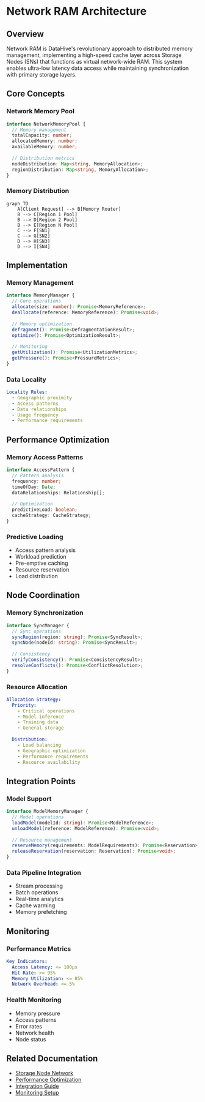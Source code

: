 # Network RAM Architecture

## Overview

Network RAM is DataHive's revolutionary approach to distributed memory management, implementing a high-speed cache layer across Storage Nodes (SNs) that functions as virtual network-wide RAM. This system enables ultra-low latency data access while maintaining synchronization with primary storage layers.

## Core Concepts

### Network Memory Pool
```typescript
interface NetworkMemoryPool {
  // Memory management
  totalCapacity: number;
  allocatedMemory: number;
  availableMemory: number;
  
  // Distribution metrics
  nodeDistribution: Map<string, MemoryAllocation>;
  regionDistribution: Map<string, MemoryAllocation>;
}
```

### Memory Distribution
```mermaid
graph TD
    A[Client Request] --> B[Memory Router]
    B --> C[Region 1 Pool]
    B --> D[Region 2 Pool]
    B --> E[Region N Pool]
    C --> F[SN1]
    C --> G[SN2]
    D --> H[SN3]
    D --> I[SN4]
```

## Implementation

### Memory Management
```typescript
interface MemoryManager {
  // Core operations
  allocate(size: number): Promise<MemoryReference>;
  deallocate(reference: MemoryReference): Promise<void>;
  
  // Memory optimization
  defragment(): Promise<DefragmentationResult>;
  optimize(): Promise<OptimizationResult>;
  
  // Monitoring
  getUtilization(): Promise<UtilizationMetrics>;
  getPressure(): Promise<PressureMetrics>;
}
```

### Data Locality
```yaml
Locality Rules:
  - Geographic proximity
  - Access patterns
  - Data relationships
  - Usage frequency
  - Performance requirements
```

## Performance Optimization

### Memory Access Patterns
```typescript
interface AccessPattern {
  // Pattern analysis
  frequency: number;
  timeOfDay: Date;
  dataRelationships: Relationship[];
  
  // Optimization
  predictiveLoad: boolean;
  cacheStrategy: CacheStrategy;
}
```

### Predictive Loading
- Access pattern analysis
- Workload prediction
- Pre-emptive caching
- Resource reservation
- Load distribution

## Node Coordination

### Memory Synchronization
```typescript
interface SyncManager {
  // Sync operations
  syncRegion(region: string): Promise<SyncResult>;
  syncNode(nodeId: string): Promise<SyncResult>;
  
  // Consistency
  verifyConsistency(): Promise<ConsistencyResult>;
  resolveConflicts(): Promise<ConflictResolution>;
}
```

### Resource Allocation
```yaml
Allocation Strategy:
  Priority:
    - Critical operations
    - Model inference
    - Training data
    - General storage
  
  Distribution:
    - Load balancing
    - Geographic optimization
    - Performance requirements
    - Resource availability
```

## Integration Points

### Model Support
```typescript
interface ModelMemoryManager {
  // Model operations
  loadModel(modelId: string): Promise<ModelReference>;
  unloadModel(reference: ModelReference): Promise<void>;
  
  // Resource management
  reserveMemory(requirements: ModelRequirements): Promise<Reservation>;
  releaseReservation(reservation: Reservation): Promise<void>;
}
```

### Data Pipeline Integration
- Stream processing
- Batch operations
- Real-time analytics
- Cache warming
- Memory prefetching

## Monitoring

### Performance Metrics
```yaml
Key Indicators:
  Access Latency: <= 100μs
  Hit Rate: >= 95%
  Memory Utilization: <= 85%
  Network Overhead: <= 5%
```

### Health Monitoring
- Memory pressure
- Access patterns
- Error rates
- Network health
- Node status

## Related Documentation

- [Storage Node Network](./storage-node-network.md)
- [Performance Optimization](./performance-optimization.md)
- [Integration Guide](./integration-guide.md)
- [Monitoring Setup](./monitoring-setup.md)
